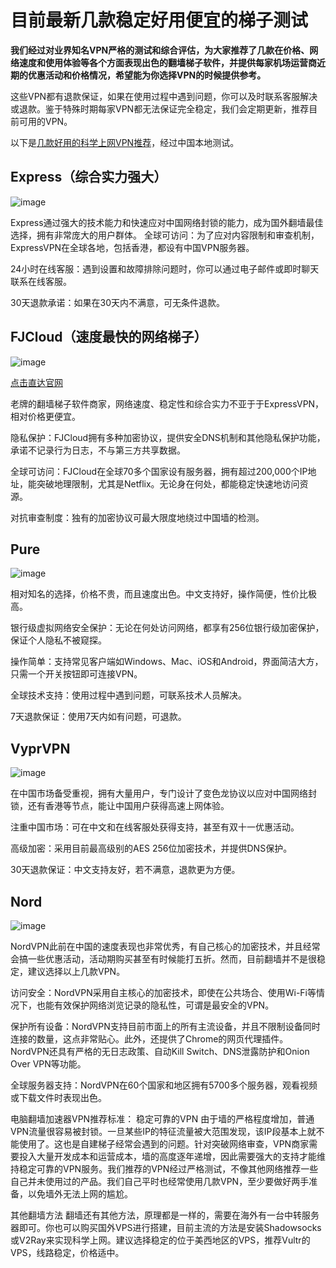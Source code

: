 # 目前最新几款稳定好用便宜的梯子测试

**我们经过对业界知名VPN严格的测试和综合评估，为大家推荐了几款在价格、网络速度和使用体验等各个方面表现出色的翻墙梯子软件，并提供每家机场运营商近期的优惠活动和价格情况，希望能为你选择VPN的时候提供参考。**

这些VPN都有退款保证，如果在使用过程中遇到问题，你可以及时联系客服解决或退款。鉴于特殊时期每家VPN都无法保证完全稳定，我们会定期更新，推荐目前可用的VPN。

以下是[几款好用的科学上网VPN推荐](http://react-china.org/t/topic/40230)，经过中国本地测试。

## Express（综合实力强大）

![image](https://s2.loli.net/2023/09/28/2rJwEvgznLV637i.png)

Express通过强大的技术能力和快速应对中国网络封锁的能力，成为国外翻墙最佳选择，拥有非常庞大的用户群体。
全球可访问：为了应对内容限制和审查机制，ExpressVPN在全球各地，包括香港，都设有中国VPN服务器。

24小时在线客服：遇到设置和故障排除问题时，你可以通过电子邮件或即时聊天联系在线客服。

30天退款承诺：如果在30天内不满意，可无条件退款。

## FJCloud（速度最快的网络梯子）

![image](https://www.xfastest.com/data/attachment/forum/202309/19/112540pe782zb17qqsv9wr.jpg.thumb.jpg)

[点击直达官网](https://go.51tz.cc/fjcloud)

老牌的翻墙梯子软件商家，网络速度、稳定性和综合实力不亚于于ExpressVPN，相对价格更便宜。

隐私保护：FJCloud拥有多种加密协议，提供安全DNS机制和其他隐私保护功能，承诺不记录行为日志，不与第三方共享数据。

全球可访问：FJCloud在全球70多个国家设有服务器，拥有超过200,000个IP地址，能突破地理限制，尤其是Netflix。无论身在何处，都能稳定快速地访问资源。

对抗审查制度：独有的加密协议可最大限度地绕过中国墙的检测。

## Pure
![image](https://s2.loli.net/2023/09/28/boNShzOBlP976rF.png)

相对知名的选择，价格不贵，而且速度出色。中文支持好，操作简便，性价比极高。

银行级虚拟网络安全保护：无论在何处访问网络，都享有256位银行级加密保护，保证个人隐私不被窥探。

操作简单：支持常见客户端如Windows、Mac、iOS和Android，界面简洁大方，只需一个开关按钮即可连接VPN。

全球技术支持：使用过程中遇到问题，可联系技术人员解决。

7天退款保证：使用7天内如有问题，可退款。

## VyprVPN
![image](https://s2.loli.net/2023/09/28/GTewA8Iz2WuqQhR.png)

在中国市场备受重视，拥有大量用户，专门设计了变色龙协议以应对中国网络封锁，还有香港等节点，能让中国用户获得高速上网体验。

注重中国市场：可在中文和在线客服处获得支持，甚至有双十一优惠活动。

高级加密：采用目前最高级别的AES 256位加密技术，并提供DNS保护。

30天退款保证：中文支持友好，若不满意，退款更为方便。

## Nord
![image](https://s2.loli.net/2023/09/28/8TaufAKpGXz2dcw.png)

NordVPN此前在中国的速度表现也非常优秀，有自己核心的加密技术，并且经常会搞一些优惠活动，活动期购买甚至有时候能打五折。然而，目前翻墙并不是很稳定，建议选择以上几款VPN。

访问安全：NordVPN采用自主核心的加密技术，即使在公共场合、使用Wi-Fi等情况下，也能有效保护网络浏览记录的隐私性，可谓是最安全的VPN。

保护所有设备：NordVPN支持目前市面上的所有主流设备，并且不限制设备同时连接的数量，这点非常贴心。此外，还提供了Chrome的网页代理插件。NordVPN还具有严格的无日志政策、自动Kill Switch、DNS泄露防护和Onion Over VPN等功能。

全球服务器支持：NordVPN在60个国家和地区拥有5700多个服务器，观看视频或下载文件时表现出色。

电脑翻墙加速器VPN推荐标准：
稳定可靠的VPN
由于墙的严格程度增加，普通VPN流量很容易被封锁。一旦某些IP的特征流量被大范围发现，该IP段基本上就不能使用了。这也是自建梯子经常会遇到的问题。针对突破网络审查，VPN商家需要投入大量开发成本和运营成本，墙的高度逐年递增，因此需要强大的支持才能维持稳定可靠的VPN服务。我们推荐的VPN经过严格测试，不像其他网络推荐一些自己并未使用过的产品。我们自己平时也经常使用几款VPN，至少要做好两手准备，以免墙外无法上网的尴尬。

其他翻墙方法
翻墙还有其他方法，原理都是一样的，需要在海外有一台中转服务器即可。你也可以购买国外VPS进行搭建，目前主流的方法是安装Shadowsocks或V2Ray来实现科学上网。建议选择稳定的位于美西地区的VPS，推荐Vultr的VPS，线路稳定，价格适中。
